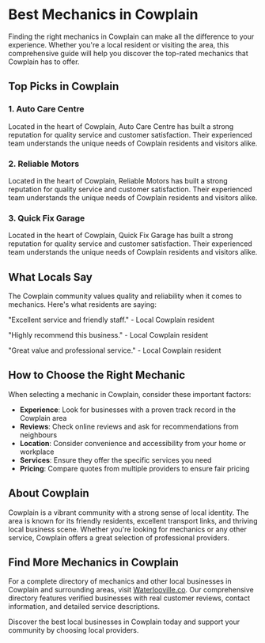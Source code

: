 # Best Mechanics in Cowplain

Finding the right mechanics in Cowplain can make all the difference to your experience. Whether you're a local resident or visiting the area, this comprehensive guide will help you discover the top-rated mechanics that Cowplain has to offer.

## Top Picks in Cowplain

### 1. Auto Care Centre
Located in the heart of Cowplain, Auto Care Centre has built a strong reputation for quality service and customer satisfaction. Their experienced team understands the unique needs of Cowplain residents and visitors alike.

### 2. Reliable Motors
Located in the heart of Cowplain, Reliable Motors has built a strong reputation for quality service and customer satisfaction. Their experienced team understands the unique needs of Cowplain residents and visitors alike.

### 3. Quick Fix Garage
Located in the heart of Cowplain, Quick Fix Garage has built a strong reputation for quality service and customer satisfaction. Their experienced team understands the unique needs of Cowplain residents and visitors alike.

## What Locals Say

The Cowplain community values quality and reliability when it comes to mechanics. Here's what residents are saying:

"Excellent service and friendly staff." - Local Cowplain resident

"Highly recommend this business." - Local Cowplain resident

"Great value and professional service." - Local Cowplain resident

## How to Choose the Right Mechanic

When selecting a mechanic in Cowplain, consider these important factors:

- **Experience**: Look for businesses with a proven track record in the Cowplain area
- **Reviews**: Check online reviews and ask for recommendations from neighbours
- **Location**: Consider convenience and accessibility from your home or workplace
- **Services**: Ensure they offer the specific services you need
- **Pricing**: Compare quotes from multiple providers to ensure fair pricing

## About Cowplain

Cowplain is a vibrant community with a strong sense of local identity. The area is known for its friendly residents, excellent transport links, and thriving local business scene. Whether you're looking for mechanics or any other service, Cowplain offers a great selection of professional providers.

## Find More Mechanics in Cowplain

For a complete directory of mechanics and other local businesses in Cowplain and surrounding areas, visit [Waterlooville.co](https://waterlooville.co). Our comprehensive directory features verified businesses with real customer reviews, contact information, and detailed service descriptions.

Discover the best local businesses in Cowplain today and support your community by choosing local providers.

